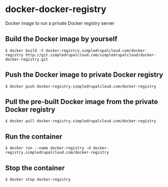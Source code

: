 docker-docker-registry
======================

Docker image to run a private Docker registry server

Build the Docker image by yourself
----------------------------------

    $ docker build -t docker-registry.simpledrupalcloud.com/docker-registry http://git.simpledrupalcloud.com/simpledrupalcloud/docker-docker-registry.git

Push the Docker image to private Docker registry
------------------------------------------------

    $ docker push docker-registry.simpledrupalcloud.com/docker-registry

Pull the pre-built Docker image from the private Docker registry
----------------------------------------------------------------

    $ docker pull docker-registry.simpledrupalcloud.com/docker-registry

Run the container
-----------------

    $ docker run --name docker-registry -d docker-registry.simpledrupalcloud.com/docker-registry

Stop the container
------------------

    $ docker stop docker-registry